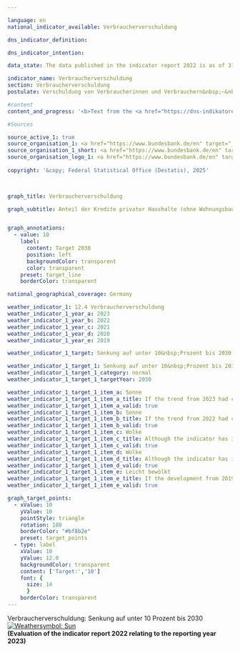 ```yaml
---

language: en        
national_indicator_available: Verbraucherverschuldung        

dns_indicator_definition:         

dns_indicator_intention:         

data_state: The data published in the indicator report 2022 is as of 31 October 2022. The data shown on this platform is updated regularly, so that more current data may be available online than published in the <a href="https://dns-indikatoren.de/assets/Publikationen/Indikatorenberichte/2022.pdf">indicator report 2022</a>.        

indicator_name: Verbraucherverschuldung        
section: Verbraucherverschuldung        
postulate: Verschuldung von Verbraucherinnen und Verbrauchern&nbsp;–&nbsp;Überlastung vermeiden        

#content         
content_and_progress: '<b>Text from the <a href="https://dns-indikatoren.de/assets/Publikationen/Indikatorenberichte/2022.pdf">Indicator Report 2022&nbsp;</a></b><br><br>'                

#Sources        

source_active_1: true
source_organisation_1: <a href="https://www.bundesbank.de/en" target="_blank" onclick="return confirm_alert('the German Federal Bank', 'En')">German Federal Bank</a>
source_organisation_1_short: <a href="https://www.bundesbank.de/en" target="_blank" onclick="return confirm_alert('the German Federal Bank', 'En')">German Federal Bank</a>
source_organisation_logo_1: <a href="https://www.bundesbank.de/en" target="_blank" onclick="return confirm_alert('the German Federal Bank', 'En')"><img src="https://dnsTestEnvironment.github.io/dns-indicators/public/OrgImgEn/bundesbank.png" alt="German Federal Bank" title=" Click here to visit the homepage of the organizationGerman Federal Bank" style="height:60px; width:148px; border:transparent"/></a>
        
copyright: '&copy; Federal Statistical Office (Destatis), 2025'        

        

graph_title: Verbraucherverschuldung        

graph_subtitle: Anteil der Kredite privater Haushalte (ohne Wohnungsbaukredite) am Bruttoinlandsprodukt        


graph_annotations:
  - value: 10
    label:
      content: Target 2030
      position: left
      backgroundColor: transparent
      color: transparent
    preset: target_line
    borderColor: transparent                

national_geographical_coverage: Germany        

weather_indicator_1: 12.4 Verbraucherverschuldung
weather_indicator_1_year_a: 2023
weather_indicator_1_year_b: 2022
weather_indicator_1_year_c: 2021
weather_indicator_1_year_d: 2020
weather_indicator_1_year_e: 2019

weather_indicator_1_target: Senkung auf unter 10&nbsp;Prozent bis 2030

weather_indicator_1_target_1: Senkung auf unter 10&nbsp;Prozent bis 2030
weather_indicator_1_target_1_category: normal
weather_indicator_1_target_1_targetYear: 2030

weather_indicator_1_target_1_item_a: Sonne
weather_indicator_1_target_1_item_a_title: If the trend from 2023 had continued, the target value would have been reached or missed by less than 5% of the difference between the target value and the value at that time.
weather_indicator_1_target_1_item_a_valid: true
weather_indicator_1_target_1_item_b: Sonne
weather_indicator_1_target_1_item_b_title: If the trend from 2022 had continued, the target value would have been reached or missed by less than 5% of the difference between the target value and the value at that time.
weather_indicator_1_target_1_item_b_valid: true
weather_indicator_1_target_1_item_c: Wolke
weather_indicator_1_target_1_item_c_title: Although the indicator has in 2021 been moving in the desired direction toward the target, if the trend had to continued, the target would have been missed in the target year by more than 20% of the difference between the target value and the value at that time.
weather_indicator_1_target_1_item_c_valid: true
weather_indicator_1_target_1_item_d: Wolke
weather_indicator_1_target_1_item_d_title: Although the indicator has in 2020 been moving in the desired direction toward the target, if the trend had to continued, the target would have been missed in the target year by more than 20% of the difference between the target value and the value at that time.
weather_indicator_1_target_1_item_d_valid: true
weather_indicator_1_target_1_item_e: Leicht bewölkt
weather_indicator_1_target_1_item_e_title: If the development from 2019 had continued, the target had been missed by at least 5&nbsp;documentat%, but by a maximum of 20&nbsp;% of the difference between the target value and the value at that time.
weather_indicator_1_target_1_item_e_valid: true        

graph_target_points:
  - xValue: 10
    yValue: 10
    pointStyle: triangle
    rotation: 180
    borderColor: "#bf8b2e"
    preset: target_points
  - type: label
    xValue: 10
    yValue: 12.0
    backgroundColor: transparent
    content: ['Target:','10']
    font: {
      size: 14
      }
    borderColor: transparent        
---
```



<div>
  <div class="my-header">
    <label class="default">Verbraucherverschuldung: Senkung auf unter 10&nbsp;Prozent bis 2030
      <a href="https://dnsUpgradeEnvironment.github.io/dns-indicators/en/status"><img src="https://sdg-indikatoren.de/public/Wettersymbole/Sonne.png" title="If the trend from 2023 had continued, the target value would have been reached or missed by less than 5% of the difference between the target value and the value at that time." alt="Weathersymbol: Sun"/>
      </a>
    </label>
  </div>
</div>
<div class="my-header-note">
  <label class="default"><b>(Evaluation of the indicator report 2022 relating to the reporting year 2023)
  </b></label>
</div>